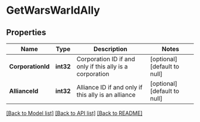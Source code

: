 # GetWarsWarIdAlly

## Properties
Name | Type | Description | Notes
------------ | ------------- | ------------- | -------------
**CorporationId** | **int32** | Corporation ID if and only if this ally is a corporation | [optional] [default to null]
**AllianceId** | **int32** | Alliance ID if and only if this ally is an alliance | [optional] [default to null]

[[Back to Model list]](../README.md#documentation-for-models) [[Back to API list]](../README.md#documentation-for-api-endpoints) [[Back to README]](../README.md)


